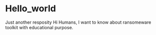 # Hello_world
Just another resposity
Hi Humans,
I want to know about ransomeware toolkit with educational purpose.
